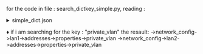 for the code in file : search_dictkey_simple.py, reading : 

<details>
  <summary>
    simple_dict.json
  </summary>

```json
{
  "cpu_isolation_numa_1": "-1",
  "network_config": {
    "lan1": {
      "type":"vlan",
      "vlan_id":101,
      "addresses": {
        "ip": "10.10.10.1",
        "sm": "24",
        "properties": {
          "private_vlan": true
        }
      }
    },
    "lan2": {
      "type":"vlan",
      "vlan_id":102,
      "addresses": {
        "ip": "10.10.10.1",
        "sm": "24",
        "properties": {
          "private_vlan": true
        }
      }
    }
  }
}
```
</details>

♦ if i am searching for the key : "private_vlan"
  the resault: 
  ->network_config->lan1->addresses->properties->private_vlan
  ->network_config->lan2->addresses->properties->private_vlan

